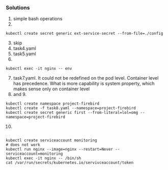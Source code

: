 ### Solutions
1. simple bash operations
2.
```
kubectl create secret generic ext-service-secret --from-file=./config
```
3. skip
4. task4.yaml
5. task5.yaml
6. 
```
kubectl exec -it nginx -- env
```
7. task7.yaml. It could not be redefined on the pod level. Container level has precedence. What is more capability is system property, which makes sense only on container level
8. and 9.
```
kubectl create namespace project-firebird
kubectl create -f task8.yaml --namespace=project-firebird
kubectl create secret generic first --from-literal=lol=omg --namespace=project-firebird
```
10. 
```

kubectl create serviceaccount monitoring
# does not work
kubectl run nginx --image=nginx --restart=Never --serviceaccount=monitoring
kubectl exec -it nginx -- /bin/sh
cat /var/run/secrets/kubernetes.io/servivceaccount/token

```